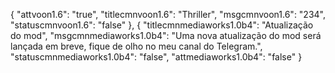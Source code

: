 {
"attvoon1.6": "true",
"titlecmnvoon1.6": "Thriller",
"msgcmnvoon1.6": "234",
"statuscmnvoon1.6": "false"
},
{
"titlecmnmediaworks1.0b4": "Atualização do mod",
"msgcmnmediaworks1.0b4": "Uma nova atualização do mod será lançada em breve, fique de olho no meu canal do Telegram.",
"statuscmnmediaworks1.0b4": "false",
"attmediaworks1.0b4": "false"
}

